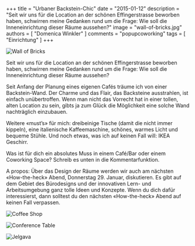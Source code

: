 +++
title = "Urbaner Backstein-Chic"
date = "2015-01-12"
description = "Seit wir uns für die Location an der schönen Effingerstrasse beworben haben, schwirren meine Gedanken rund um die Frage: Wie soll die Inneneinrichtung dieser Räume aussehen?"
image = "wall-of-bricks.jpg"
authors = [ "Domenica Winkler" ]
comments = "popupcoworking"
tags = [ "Einrichtung" ]
+++

![Wall of Bricks](wall-of-bricks.jpg)

<p class="lead">Seit wir uns für die Location an der schönen Effingerstrasse beworben haben, schwirren meine Gedanken rund um die Frage: Wie soll die Inneneinrichtung dieser Räume aussehen?</p>

Seit Anfang der Planung eines eigenen Cafés träume ich von einer Backstein-Wand. Der Charme und das Flair, das Backsteine ausstrahlen, ist einfach unübertroffen. Wenn man nicht das Vorrecht hat in einer tollen, alten Location zu sein, gibts ja zum Glück die Möglichkeit eine solche Wand nachträglich einzubauen.

Weitere «must’s» für mich: dreibeinige Tische (damit die nicht immer kippeln), eine italienische Kaffeemaschine, schönes, warmes Licht und bequeme Stühle. Und noch etwas, was ich auf keinen Fall will: IKEA Geschirr.

Was ist für dich ein absolutes Muss in einem Café/Bar oder einem Coworking Space? Schreib es unten in die Kommentarfunktion.

A propos: Über das Design der Räume werden wir auch am nächsten «How-the-heck» Abend, Donnerstag 29. Januar, diskutieren. Es gibt auf dem Gebiet des Bürodesigns und der innovativen Lern- und Arbeitsumgebung ganz tolle Ideen und Konzepte. Wenn du dich dafür interessierst, dann solltest du den nächsten «How-the-heck» Abend auf keinen Fall verpassen.

![Coffee Shop](coffee-shop.jpg)

![Conference Table](conference-table.jpg)

![Jelgava](jelgava.jpg)